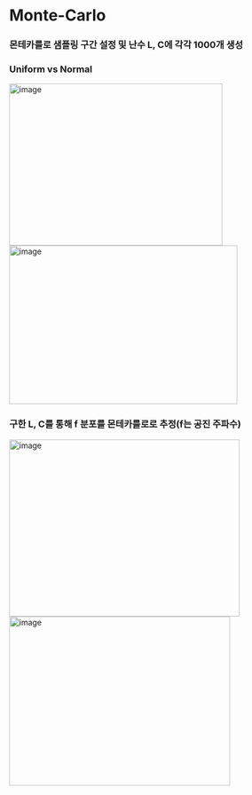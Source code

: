 # Monte-Carlo

### 몬테카를로 샘플링 구간 설정 및 난수 L, C에 각각 1000개 생성
### Uniform vs Normal
<img width="384" height="292" alt="image" src="https://github.com/user-attachments/assets/54af58ba-fd78-4966-8c0a-314ef877f8c6" /> <img width="411" height="286" alt="image" src="https://github.com/user-attachments/assets/7978e7c0-2bdf-4858-8c3f-4aaebcb99e89" />


### 구한 L, C를 통해 f 분포를 몬테카를로로 추정(f는 공진 주파수)
<img width="415" height="319" alt="image" src="https://github.com/user-attachments/assets/c0a71a1b-6b19-4fac-af47-d826cafd455a" /> <img width="398" height="305" alt="image" src="https://github.com/user-attachments/assets/297f344e-90d4-4caa-9ee6-9d95e6984501" />


